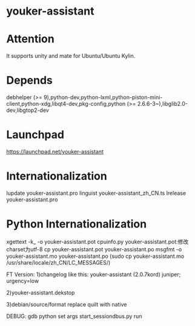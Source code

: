 youker-assistant
================

Attention
=========
It supports unity and mate for Ubuntu/Ubuntu Kylin.

Depends
=======
debhelper (>= 9),python-dev,python-lxml,python-piston-mini-client,python-xdg,libqt4-dev,pkg-config,python (>= 2.6.6-3~),libglib2.0-dev,libgtop2-dev

Launchpad
=======
https://launchpad.net/youker-assistant

Internationalization
=======
lupdate youker-assistant.pro
linguist youker-assistant_zh_CN.ts
lrelease youker-assistant.pro

Python Internationalization
=======
xgettext -k_ -o youker-assistant.pot cpuinfo.py
youker-assistant.pot:修改charset为utf-8
cp youker-assistant.pot youker-assistant.po
msgfmt -o youker-assistant.mo youker-assistant.po
(sudo cp youker-assistant.mo /usr/share/locale/zh_CN/LC_MESSAGES/)




FT Version:
1)changelog like this:
youker-assistant (2.0.7kord) juniper; urgency=low

2)youker-assistant.dekstop

3)debian/source/format
replace quilt with native


DEBUG:
gdb python
set args start_sessiondbus.py
run

